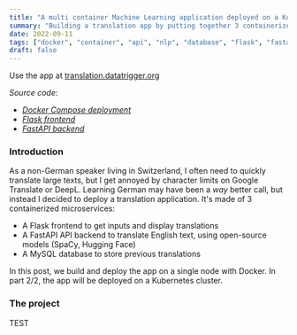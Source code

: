 ```yaml
---
title: "A multi container Machine Learning application deployed on a Kubernetes cluster - Part 1/2: Docker"
summary: "Building a translation app by putting together 3 containerized microservices: a Flask frontend, a FastAPI backend and a MySQL database. Let's see how to properly dockerize each part and how we can connect them. Also covered: security with Docker secrets, CI/CD with GitHub Actions, data persistence with Docker volumes."
date: 2022-09-11
tags: ["docker", "container", "api", "nlp", "database", "flask", "fastapi", "python", "mysql", "secrets", "ci/cd", "registry"]
draft: false
---
```


Use the app at [translation.datatrigger.org](translation.datatrigger.org)

*Source code*:
* *[Docker Compose deployment](https://github.com/datatrigger/unlimited-translation_docker_swarm)*
* *[Flask frontend](https://github.com/datatrigger/unlimited_translation-frontend-swarm)*
* *[FastAPI backend](https://github.com/datatrigger/unlimited_translation-backend)*

### Introduction

As a non-German speaker living in Switzerland, I often need to quickly translate large texts, but I get annoyed by character limits on Google Translate or DeepL. Learning German may have been a *way* better call, but instead I decided to deploy a translation application. It's made of 3 containerized microservices:

* A Flask frontend to get inputs and display translations
* A FastAPI API backend to translate English text, using open-source models (SpaCy, Hugging Face)
* A MySQL database to store previous translations

In this post, we build and deploy the app on a single node with Docker. In part 2/2, the app will be deployed on a Kubernetes cluster.

### The project

TEST